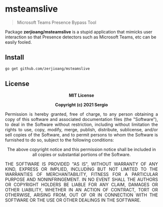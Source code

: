 # msteamslive

> Microsoft Teams Presence Bypass Tool


Package **zerjioang/msteamslive** is a stupid application that mimicks user interaction so that Presence detectors such as Microsoft Teams, etc can be easily fooled.

## Install

```bash
go get github.com/zerjioang/msteamslive
```


## License


<p align="center">
<strong>MIT License</strong>
</p>
<p align="center">
<strong>Copyright (c) 2021 Sergio</strong>
</p>
<p align="justify">
Permission is hereby granted, free of charge, to any person obtaining a copy
of this software and associated documentation files (the "Software"), to deal
in the Software without restriction, including without limitation the rights
to use, copy, modify, merge, publish, distribute, sublicense, and/or sell
copies of the Software, and to permit persons to whom the Software is
furnished to do so, subject to the following conditions:
</p>

<p align="center">
The above copyright notice and this permission notice shall be included in all
copies or substantial portions of the Software.
</p>

<p align="justify">
THE SOFTWARE IS PROVIDED "AS IS", WITHOUT WARRANTY OF ANY KIND, EXPRESS OR
IMPLIED, INCLUDING BUT NOT LIMITED TO THE WARRANTIES OF MERCHANTABILITY,
FITNESS FOR A PARTICULAR PURPOSE AND NONINFRINGEMENT. IN NO EVENT SHALL THE
AUTHORS OR COPYRIGHT HOLDERS BE LIABLE FOR ANY CLAIM, DAMAGES OR OTHER
LIABILITY, WHETHER IN AN ACTION OF CONTRACT, TORT OR OTHERWISE, ARISING FROM,
OUT OF OR IN CONNECTION WITH THE SOFTWARE OR THE USE OR OTHER DEALINGS IN THE
SOFTWARE.
</p>
